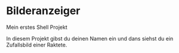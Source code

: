 # Bilderanzeiger
Mein erstes Shell Projekt

In diesem Projekt gibst du deinen Namen ein und dans siehst du ein Zufallsbild einer Raktete.
